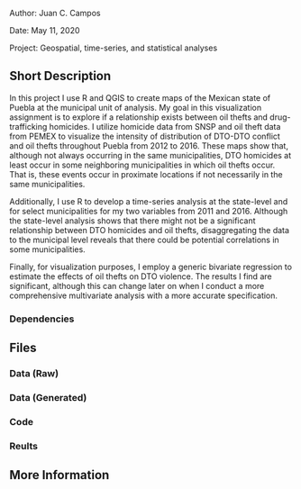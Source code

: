 Author: Juan C. Campos

Date: May 11, 2020

Project: Geospatial, time-series, and statistical analyses

## Short Description

In this project I use R and QGIS to create maps of the Mexican state of Puebla at the municipal unit of analysis.  My goal in this visualization assignment is to explore if a relationship exists between oil thefts and drug-trafficking homicides.  I utilize homicide data from SNSP and oil theft data from PEMEX to visualize the intensity of distribution of DTO-DTO conflict and oil thefts throughout Puebla from 2012 to 2016.  These maps show that, although not always occurring in the same municipalities, DTO homicides at least occur in some neighboring municipalities in which oil thefts occur.  That is, these events occur in proximate locations if not necessarily in the same municipalities.

Additionally, I use R to develop a time-series analysis at the state-level and for select municipalities for my two variables from 2011 and 2016.  Although the state-level analysis shows that there might not be a significant relationship between DTO homicides and oil thefts, disaggregating the data to the municipal level reveals that there could be potential correlations in some municipalities.  

Finally, for visualization purposes, I employ a generic bivariate regression to estimate the effects of oil thefts on DTO violence.  The results I find are significant, although this can change later on when I conduct a more comprehensive multivariate analysis with a more accurate specification.

### Dependencies


## Files

### Data (Raw)



### Data (Generated)



### Code



### Reults


## More Information

